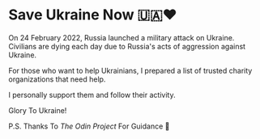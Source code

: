 # Save Ukraine Now 🇺🇦❤️

On 24 February 2022, Russia launched a military attack on Ukraine. Civilians are dying each day due to Russia's acts of aggression against Ukraine.

For those who want to help Ukrainians, I prepared a list of trusted charity organizations that need help.

I personally support them and follow their activity.

Glory To Ukraine!

P.S. Thanks To *The Odin Project* For Guidance 🙏

